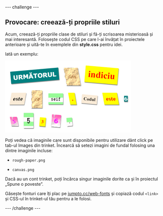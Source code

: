 \--- challenge \---

## Provocare: creează-ți propriile stiluri

Acum, creează-ți propriile clase de stiluri și fă-ți scrisoarea misterioasă și mai interesantă. Folosește codul CSS pe care l-ai învățat în proiectele anterioare și uită-te în exemplele din **style.css** pentru idei.

Iată un exemplu:

![captură de ecran](images/letter-fonts-challenge3.png)

Poți vedea că imaginile care sunt disponibile pentru utilizare dânt click pe tab-ul Images din trinket. Încearcă să setezi imagini de fundal folosing una dintre imaginile incluse:

+ `rough-paper.png`

+ `canvas.png`

Dacă au un cont trinket, poți încărca singur imaginile dorite ca și în proiectul „Spune o poveste”.

Găsește fonturi care îți plac pe <a href="http://jumpto.cc/web-fonts" target="_blank">jumpto.cc/web-fonts</a> și copiază codul `<link>` și CSS-ul în trinket-ul tău pentru a le folosi.

\--- /challenge \---
